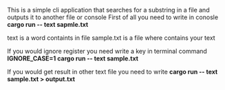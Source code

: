 This is a simple cli application that searches for a substring in a file and outputs it to another file or console
First of all you need to write in conosle 
****cargo run -- text sapmle.txt****

text is a word containts in file 
sample.txt is a file where contains your text

If you would ignore register you need write a key in terminal command
****IGNORE_CASE=1 cargo run -- text sample.txt****

If you would get result in other text file you need to write
****cargo run -- text sample.txt > output.txt****
